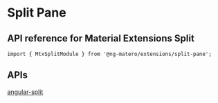 # Split Pane

## API reference for Material Extensions Split

`import { MtxSplitModule } from '@ng-matero/extensions/split-pane';`

## APIs

[angular-split](https://angular-split.github.io/#/documentation)

